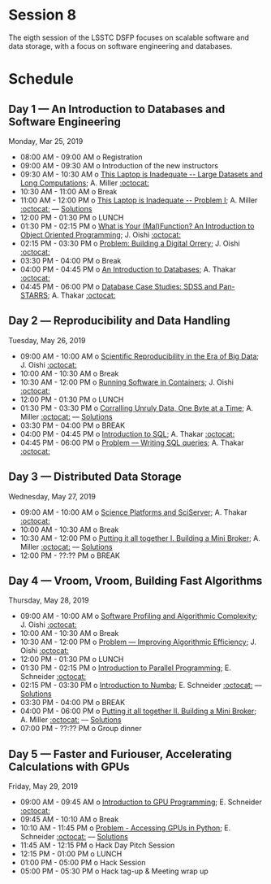 # Session 8

The eigth session of the LSSTC DSFP focuses on scalable software and data storage, with a focus on software engineering and databases.

# Schedule

## Day 1 — An Introduction to Databases and Software Engineering

Monday, Mar 25, 2019

 * 08:00 AM - 09:00 AM  o  Registration
 * 09:00 AM - 09:30 AM  o  Introduction of the new instructors
 * 09:30 AM - 10:30 AM  o  [This Laptop is Inadequate -- Large Datasets and Long Computations](https://github.com/LSSTC-DSFP/LSSTC-DSFP-Sessions/blob/master/Session8/Day1/ThisLaptopIsInadequate.ipynb); A. Miller [:octocat:](https://github.com/adamamiller)
 * 10:30 AM - 11:00 AM  o  Break
 * 11:00 AM - 12:00 PM  o  [This Laptop is Inadequate -- Problem I](https://github.com/LSSTC-DSFP/LSSTC-DSFP-Sessions/blob/master/Session8/Day1/ThisLaptopIsInadequate.ipynb); A. Miller [:octocat:](https://github.com/adamamiller) –– [Solutions](https://github.com/LSSTC-DSFP/LSSTC-DSFP-Sessions/blob/master/Session8/Day1/ThisLaptopIsInadequateSolutions.ipynb)
 * 12:00 PM - 01:30 PM  o  LUNCH
 * 01:30 PM - 02:15 PM  o  [What is Your (Mal)Function? An Introduction to Object Oriented Programming](https://github.com/LSSTC-DSFP/LSSTC-DSFP-Sessions/blob/master/Session8/Day1/OOP%20Lecture.ipynb); J. Oishi [:octocat:](https://github.com/jsoishi)
 * 02:15 PM - 03:30 PM  o  [Problem: Building a Digital Orrery](https://github.com/LSSTC-DSFP/LSSTC-DSFP-Sessions/blob/master/Session8/Day1/OOP_problem.ipynb); J. Oishi [:octocat:](https://github.com/jsoishi)
 * 03:30 PM - 04:00 PM  o  Break
 * 04:00 PM - 04:45 PM  o  [An Introduction to Databases](); A. Thakar [:octocat:](https://github.com/thakar)
 * 04:45 PM - 06:00 PM  o  [Database Case Studies: SDSS and Pan-STARRS](); A. Thakar [:octocat:](https://github.com/thakar)

## Day 2 –– Reproducibility and Data Handling

Tuesday, May 26, 2019

 * 09:00 AM - 10:00 AM  o [Scientific Reproducibility in the Era of Big Data](https://github.com/LSSTC-DSFP/LSSTC-DSFP-Sessions/blob/master/Session8/Day2/Reproducibility%20and%20Containers.ipynb); J. Oishi [:octocat:](https://github.com/jsoishi)
 * 10:00 AM - 10:30 AM  o  Break
 * 10:30 AM - 12:00 PM  o  [Running Software in Containers](); J. Oishi [:octocat:](https://github.com/jsoishi)
 * 12:00 PM - 01:30 PM  o  LUNCH
 * 01:30 PM - 03:30 PM  o  [Corralling Unruly Data, One Byte at a Time](https://github.com/LSSTC-DSFP/LSSTC-DSFP-Sessions/blob/master/Session8/Day2/CorrallingUnrulyData.ipynb); A. Miller [:octocat:](https://github.com/adamamiller) –– [Solutions](https://github.com/LSSTC-DSFP/LSSTC-DSFP-Sessions/blob/master/Session8/Day2/CorrallingUnrulyDataSolutions.ipynb)
 * 03:30 PM - 04:00 PM  o  BREAK
 * 04:00 PM - 04:45 PM  o  [Introduction to SQL](); A. Thakar [:octocat:](https://github.com/thakar)
 * 04:45 PM - 06:00 PM  o  [Problem –– Writing SQL queries](); A. Thakar [:octocat:](https://github.com/thakar)


## Day 3 — Distributed Data Storage

Wednesday, May 27, 2019

 * 09:00 AM - 10:00 AM  o [Science Platforms and SciServer](); A. Thakar [:octocat:](https://github.com/thakar)
 * 10:00 AM - 10:30 AM  o  Break
 * 10:30 AM - 12:00 PM  o  [Putting it all together I. Building a Mini Broker](https://github.com/LSSTC-DSFP/LSSTC-DSFP-Sessions/blob/master/Session8/Day3/miniBroker.ipynb); A. Miller [:octocat:](https://github.com/adamamiller) –– [Solutions](https://github.com/LSSTC-DSFP/LSSTC-DSFP-Sessions/blob/master/Session8/Day3/miniBrokerSolutions.ipynb)
 * 12:00 PM - ??:?? PM  o  BREAK

## Day 4 — Vroom, Vroom, Building Fast Algorithms

Thursday, May 28, 2019

 * 09:00 AM - 10:00 AM  o [Software Profiling and Algorithmic Complexity](https://github.com/LSSTC-DSFP/LSSTC-DSFP-Sessions/blob/master/Session8/Day4/Algorithmic%20Complexity%20Notes.ipynb); J. Oishi [:octocat:](https://github.com/jsoishi)
 * 10:00 AM - 10:30 AM  o  Break
 * 10:30 AM - 12:00 PM  o  [Problem –– Improving Algorithmic Efficiency](https://github.com/LSSTC-DSFP/LSSTC-DSFP-Sessions/blob/master/Session8/Day4/Algorithmic%20Complexity%20Problem.ipynb); J. Oishi [:octocat:](https://github.com/jsoishi)
 * 12:00 PM - 01:30 PM  o  LUNCH
 * 01:30 PM - 02:15 PM  o  [Introduction to Parallel Programming](); E. Schneider [:octocat:](https://github.com/evaneschneider)
 * 02:15 PM - 03:30 PM  o  [Introduction to Numba](https://github.com/LSSTC-DSFP/LSSTC-DSFP-Sessions/blob/master/Session8/Day4/numba_intro.ipynb); E. Schneider [:octocat:](https://github.com/evaneschneider) –– [Solutions](https://github.com/LSSTC-DSFP/LSSTC-DSFP-Sessions/blob/master/Session8/Day4/numba_intro_solutions.ipynb)
 * 03:30 PM - 04:00 PM  o  BREAK
 * 04:00 PM - 06:00 PM  o  [Putting it all together II. Building a Mini Broker](https://github.com/LSSTC-DSFP/LSSTC-DSFP-Sessions/blob/master/Session8/Day3/miniBroker.ipynb); A. Miller [:octocat:](https://github.com/adamamiller) –– [Solutions](https://github.com/LSSTC-DSFP/LSSTC-DSFP-Sessions/blob/master/Session8/Day3/miniBrokerSolutions.ipynb)
 * 07:00 PM - ??:?? PM  o Group dinner
## Day 5 — Faster and Furiouser, Accelerating Calculations with GPUs 

Friday, May 29, 2019

 * 09:00 AM - 09:45 AM  o  [Introduction to GPU Programming](); E. Schneider [:octocat:](https://github.com/evaneschneider)
 * 09:45 AM - 10:10 AM  o  Break
 * 10:10 AM - 11:45 PM  o  [Problem - Accessing GPUs in Python](https://github.com/LSSTC-DSFP/LSSTC-DSFP-Sessions/blob/master/Session8/Day5/gpu_intro.ipynb); E. Schneider [:octocat:](https://github.com/evaneschneider) –– [Solutions](https://github.com/LSSTC-DSFP/LSSTC-DSFP-Sessions/blob/master/Session8/Day5/gpu_intro_solutions.ipynb)
 * 11:45 AM - 12:15 PM  o  Hack Day Pitch Session
 * 12:15 PM - 01:00 PM  o  LUNCH
 * 01:00 PM - 05:00 PM  o  Hack Session
 * 05:00 PM - 05:30 PM  o  Hack tag-up & Meeting wrap up
